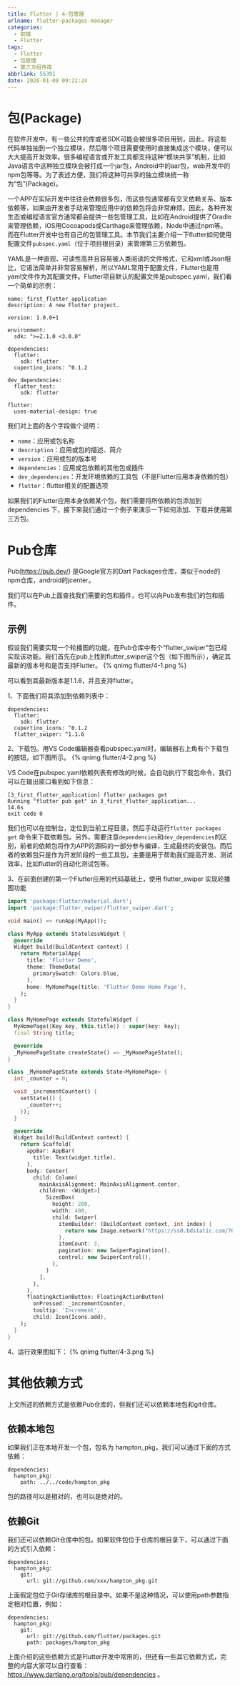 ```yaml
---
title: Flutter | 4-包管理
urlname: flutter-packages-manager
categories:
  - 前端
  - Flutter
tags:
  - Flutter
  - 包管理
  - 第三方组件库
abbrlink: 56391
date: 2020-01-09 09:21:24
---
```


# 包(Package)
在软件开发中，有一些公共的库或者SDK可能会被很多项目用到，因此，将这些代码单独抽到一个独立模块，然后哪个项目需要使用时直接集成这个模块，便可以大大提高开发效率。很多编程语言或开发工具都支持这种“模块共享”机制，比如Java语言中这种独立模块会被打成一个jar包，Android中的aar包，web开发中的npm包等等。为了表述方便，我们将这种可共享的独立模块统一称为“包”(Package)。

一个APP在实际开发中往往会依赖很多包，而这些包通常都有交叉依赖关系、版本依赖等，如果由开发者手动来管理应用中的依赖包将会非常麻烦。因此，各种开发生态或编程语言官方通常都会提供一些包管理工具，比如在Android提供了Gradle来管理依赖，iOS用Cocoapods或Carthage来管理依赖，Node中通过npm等。而在Flutter开发中也有自己的包管理工具。本节我们主要介绍一下flutter如何使用配置文件`pubspec.yaml`（位于项目根目录）来管理第三方依赖包。

YAML是一种直观、可读性高并且容易被人类阅读的文件格式，它和xml或Json相比，它语法简单并非常容易解析，所以YAML常用于配置文件，Flutter也是用yaml文件作为其配置文件。Flutter项目默认的配置文件是pubspec.yaml，我们看一个简单的示例：

```
name: first_flutter_application
description: A new Flutter project.

version: 1.0.0+1

environment:
  sdk: ">=2.1.0 <3.0.0"

dependencies:
  flutter:
    sdk: flutter
  cupertino_icons: ^0.1.2

dev_dependencies:
  flutter_test:
    sdk: flutter

flutter:
  uses-material-design: true
```

我们对上面的各个字段做个说明：
- `name`：应用或包名称
- `description`：应用或包的描述、简介
- `version`：应用或包的版本号
- `dependencies`：应用或包依赖的其他包或插件
- `dev_dependencies`：开发环境依赖的工具包（不是Flutter应用本身依赖的包）
- `flutter`：flutter相关的配置选项

如果我们的Flutter应用本身依赖某个包，我们需要将所依赖的包添加到dependencies 下，接下来我们通过一个例子来演示一下如何添加、下载并使用第三方包。

# Pub仓库
Pub(https://pub.dev/) 是Google官方的Dart Packages仓库，类似于node的npm仓库，android的jcenter。

我们可以在Pub上面查找我们需要的包和插件，也可以向Pub发布我们的包和插件。

## 示例
假设我们需要实现一个轮播图的功能，在Pub仓库中有个“flutter_swiper”包已经实现该功能。我们首先在pub上找到flutter_swiper这个包（如下图所示），确定其最新的版本号和是否支持Flutter。
{% qnimg flutter/4-1.png %}

可以看到其最新版本是1.1.6，并且支持flutter。

1、下面我们将其添加到依赖列表中：
```
dependencies:
  flutter:
    sdk: flutter
  cupertino_icons: ^0.1.2
  flutter_swiper: ^1.1.6
```

2、下载包。用VS Code编辑器查看pubspec.yaml时，编辑器右上角有个下载包的按钮，如下图所示。
{% qnimg flutter/4-2.png %}

VS Code在pubspec.yaml依赖列表有修改的时候，会自动执行下载包命令，我们可以在输出窗口看到如下信息：
```
[3_first_flutter_application] flutter packages get
Running "flutter pub get" in 3_first_flutter_application...        14.6s
exit code 0
```
我们也可以在控制台，定位到当前工程目录，然后手动运行`flutter packages get` 命令来下载依赖包。另外，需要注意`dependencies`和`dev_dependencies`的区别，前者的依赖包将作为APP的源码的一部分参与编译，生成最终的安装包。而后者的依赖包只是作为开发阶段的一些工具包，主要是用于帮助我们提高开发、测试效率，比如flutter的自动化测试包等。

3、在前面创建的第一个Flutter应用的代码基础上，使用 flutter_swiper 实现轮播图功能
```dart
import 'package:flutter/material.dart';
import 'package:flutter_swiper/flutter_swiper.dart';

void main() => runApp(MyApp());

class MyApp extends StatelessWidget {
  @override
  Widget build(BuildContext context) {
    return MaterialApp(
      title: 'Flutter Demo',
      theme: ThemeData(
        primarySwatch: Colors.blue,
      ),
      home: MyHomePage(title: 'Flutter Demo Home Page'),
    );
  }
}

class MyHomePage extends StatefulWidget {
  MyHomePage({Key key, this.title}) : super(key: key);
  final String title;

  @override
  _MyHomePageState createState() => _MyHomePageState();
}

class _MyHomePageState extends State<MyHomePage> {
  int _counter = 0;

  void _incrementCounter() {
    setState(() {
      _counter++;
    });
  }

  @override
  Widget build(BuildContext context) {
    return Scaffold(
      appBar: AppBar(
        title: Text(widget.title),
      ),
      body: Center(
        child: Column(
          mainAxisAlignment: MainAxisAlignment.center,
          children: <Widget>[
            SizedBox(
              height: 200,
              width: 400,
              child: Swiper(
                itemBuilder: (BuildContext context, int index) {
                  return new Image.network("https://ss0.bdstatic.com/70cFuHSh_Q1YnxGkpoWK1HF6hhy/it/u=3228282522,4112292848&fm=26&gp=0.jpg", fit: BoxFit.fill);
                },
                itemCount: 3,
                pagination: new SwiperPagination(),
                control: new SwiperControl(),
              ),
            )
          ],
        ),
      ),
      floatingActionButton: FloatingActionButton(
        onPressed: _incrementCounter,
        tooltip: 'Increment',
        child: Icon(Icons.add),
    );
  }
}
```

4、运行效果图如下：
{% qnimg flutter/4-3.png %}

# 其他依赖方式
上文所述的依赖方式是依赖Pub仓库的，但我们还可以依赖本地包和git仓库。

## 依赖本地包
如果我们正在本地开发一个包，包名为 hampton_pkg，我们可以通过下面的方式依赖：
```
dependencies:
  hampton_pkg:
    path: ../../code/hampton_pkg
```
包的路径可以是相对的，也可以是绝对的。

## 依赖Git
我们还可以依赖Git仓库中的包。如果软件包位于仓库的根目录下，可以通过下面的方式引入依赖：
```
dependencies:
  hampton_pkg:
    git:
      url: git://github.com/xxx/hampton_pkg.git
```

上面假定包位于Git存储库的根目录中。如果不是这种情况，可以使用path参数指定相对位置，例如：
```
dependencies:
  hampton_pkg:
    git:
      url: git://github.com/flutter/packages.git
      path: packages/hampton_pkg
```

上面介绍的这些依赖方式是Flutter开发中常用的，但还有一些其它依赖方式，完整的内容大家可以自行查看：https://www.dartlang.org/tools/pub/dependencies 。
